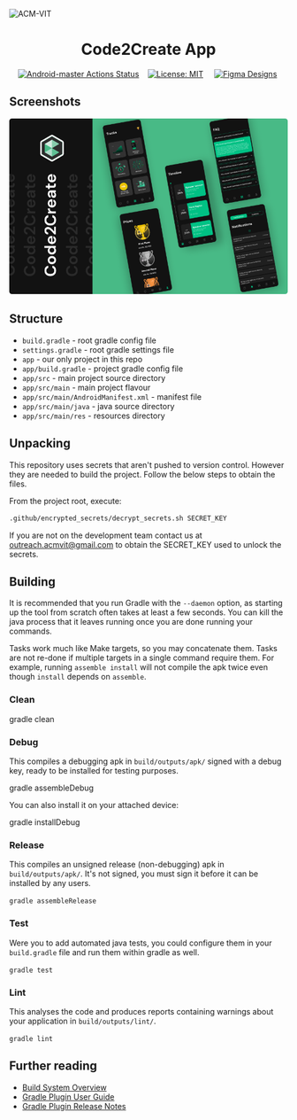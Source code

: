 ![ACM-VIT](https://user-images.githubusercontent.com/14032427/92643737-e6252e00-f2ff-11ea-8a51-1f1b69caba9f.png)

<h1 align="center"> Code2Create App</h1>

&nbsp;&nbsp;&nbsp; [![Android-master Actions Status](https://github.com/ACM-VIT/c2c-android-2021/actions/workflows/build.yml/badge.svg?branch=master)](https://github.com/ACM-VIT/c2c-android-2021/actions) &nbsp;&nbsp;&nbsp;[![License: MIT](https://img.shields.io/badge/License-MIT-green.svg)](https://github.com/ACM-VIT/c2c-android-2021/blob/main/LICENSE) &nbsp;&nbsp;&nbsp; [![Figma Designs](https://img.shields.io/badge/Design-Figma-important)](https://www.figma.com/file/v32aTQuQWoNXKv0nyZpJhD/C2C-App?node-id=10%3A0)

## Screenshots

![C2C Banner](assets/c2c_banner.png)

## Structure

* `build.gradle` - root gradle config file
* `settings.gradle` - root gradle settings file
* `app` - our only project in this repo
* `app/build.gradle` - project gradle config file
* `app/src` - main project source directory
* `app/src/main` - main project flavour
* `app/src/main/AndroidManifest.xml` - manifest file
* `app/src/main/java` - java source directory
* `app/src/main/res` - resources directory

## Unpacking

This repository uses secrets that aren't pushed to version control. However they are needed to build the project. Follow the below steps to obtain the files.

From the project root, execute:

```bash
.github/encrypted_secrets/decrypt_secrets.sh SECRET_KEY
```

If you are not on the development team contact us at  outreach.acmvit@gmail.com to obtain the SECRET_KEY used to unlock the secrets.

## Building

It is recommended that you run Gradle with the `--daemon` option, as starting
up the tool from scratch often takes at least a few seconds. You can kill the
java process that it leaves running once you are done running your commands.

Tasks work much like Make targets, so you may concatenate them. Tasks are not
re-done if multiple targets in a single command require them. For example,
running `assemble install` will not compile the apk twice even though
`install` depends on `assemble`.

### Clean

 gradle clean

### Debug

This compiles a debugging apk in `build/outputs/apk/` signed with a debug key,
ready to be installed for testing purposes.

 gradle assembleDebug

You can also install it on your attached device:

 gradle installDebug

### Release

This compiles an unsigned release (non-debugging) apk in `build/outputs/apk/`.
It's not signed, you must sign it before it can be installed by any users.

`gradle assembleRelease`

### Test

Were you to add automated java tests, you could configure them in your
`build.gradle` file and run them within gradle as well.

`gradle test`

### Lint

This analyses the code and produces reports containing warnings about your
application in `build/outputs/lint/`.

`gradle lint`

## Further reading

* [Build System Overview](https://developer.android.com/sdk/installing/studio-build.html)
* [Gradle Plugin User Guide](http://tools.android.com/tech-docs/new-build-system/user-guide)
* [Gradle Plugin Release Notes](http://tools.android.com/tech-docs/new-build-system)
